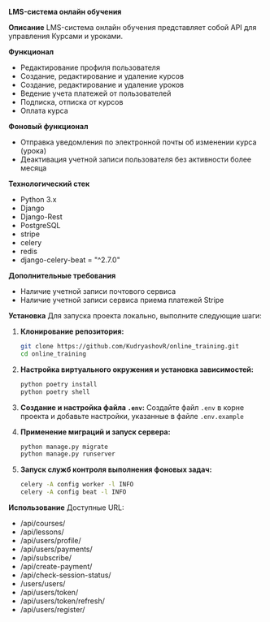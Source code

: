 **LMS-система онлайн обучения**

**Описание**
LMS-система онлайн обучения представляет собой API для управления Курсами и уроками.

**Функционал**
- Редактирование профиля пользователя
- Создание, редактирование и удаление курсов
- Создание, редактирование и удаление уроков
- Ведение учета платежей от пользователей
- Подписка, отписка от курсов
- Оплата курса

**Фоновый функционал**
- Отправка уведомления по электронной почты об изменении курса (урока)
- Деактивация учетной записи пользователя без активности более месяца

**Технологический стек**
- Python 3.x
- Django
- Django-Rest
- PostgreSQL
- stripe
- celery
- redis
- django-celery-beat = "^2.7.0"

**Дополнительные требования**
- Наличие учетной записи почтового сервиса
- Наличие учетной записи сервиса приема платежей Stripe

**Установка**
Для запуска проекта локально, выполните следующие шаги:

1. **Клонирование репозитория:**
    ```bash
    git clone https://github.com/KudryashovR/online_training.git
    cd online_training
    ```

2. **Настройка виртуального окружения и установка зависимостей:**
    ```bash
    python poetry install
    python poetry shell
    ```

3. **Создание и настройка файла `.env`:**
    Создайте файл `.env` в корне проекта и добавьте настройки, указанные в файле `.env.example`

4. **Применение миграций и запуск сервера:**
    ```bash
    python manage.py migrate
    python manage.py runserver
    ```

5. **Запуск служб контроля выполнения фоновых задач:**
    ```bash
    celery -A config worker -l INFO
    celery -A config beat -l INFO
   ```

**Использование**
Доступные URL:
- /api/courses/
- /api/lessons/
- /api/users/profile/
- /api/users/payments/
- /api/subscribe/
- /api/create-payment/
- /api/check-session-status/
- /users/users/
- /api/users/token/
- /api/users/token/refresh/
- /api/users/register/
